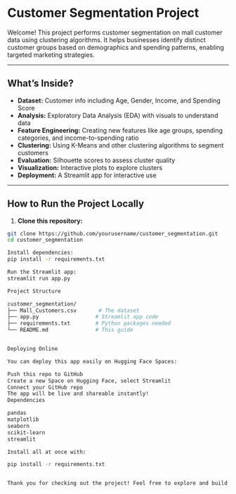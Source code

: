 # Customer Segmentation Project

Welcome! This project performs customer segmentation on mall customer data using clustering algorithms. It helps businesses identify distinct customer groups based on demographics and spending patterns, enabling targeted marketing strategies.

---

## What’s Inside?

- **Dataset:** Customer info including Age, Gender, Income, and Spending Score  
- **Analysis:** Exploratory Data Analysis (EDA) with visuals to understand data  
- **Feature Engineering:** Creating new features like age groups, spending categories, and income-to-spending ratio  
- **Clustering:** Using K-Means and other clustering algorithms to segment customers  
- **Evaluation:** Silhouette scores to assess cluster quality  
- **Visualization:** Interactive plots to explore clusters  
- **Deployment:** A Streamlit app for interactive use  

---

## How to Run the Project Locally

1. **Clone this repository:**

```bash
git clone https://github.com/yourusername/customer_segmentation.git
cd customer_segmentation

Install dependencies:
pip install -r requirements.txt

Run the Streamlit app:
streamlit run app.py

Project Structure

customer_segmentation/
├── Mall_Customers.csv       # The dataset
├── app.py                  # Streamlit app code
├── requirements.txt        # Python packages needed
└── README.md               # This guide


Deploying Online

You can deploy this app easily on Hugging Face Spaces:

Push this repo to GitHub
Create a new Space on Hugging Face, select Streamlit
Connect your GitHub repo
The app will be live and shareable instantly!
Dependencies

pandas
matplotlib
seaborn
scikit-learn
streamlit

Install all at once with:

pip install -r requirements.txt


Thank you for checking out the project! Feel free to explore and build on it.


